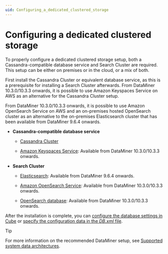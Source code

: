 ```yaml
---
uid: Configuring_a_dedicated_clustered_storage
---
```


# Configuring a dedicated clustered storage

To properly configure a dedicated clustered storage setup, both a Cassandra-compatible database service and Search Cluster are required. This setup can be either on premises or in the cloud, or a mix of both.

First install the Cassandra Cluster or equivalent database service, as this is a prerequisite for installing a Search Cluster afterwards. From DataMiner 10.3.0/10.3.3 onwards, it is possible to use Amazon Keyspaces Service on AWS as an alternative for the Cassandra Cluster setup.

From DataMiner 10.3.0/10.3.3 onwards, it is possible to use Amazon OpenSearch Service on AWS and an on-premises hosted OpenSearch cluster as an alternative to the on-premises Elasticsearch cluster that has been available from DataMiner 9.6.4 onwards.

- **Cassandra-compatible database service**

  - [Cassandra Cluster](xref:Cassandra_database)

  - [Amazon Keyspaces Service](xref:Amazon_Keyspaces_Service): Available from DataMiner 10.3.0/10.3.3 onwards.

- **Search Cluster**

  - [Elasticsearch](xref:Elasticsearch_database): Available from DataMiner 9.6.4 onwards.

  - [Amazon OpenSearch Service](xref:Amazon_OpenSearch_Service): Available from DataMiner 10.3.0/10.3.3 onwards.

  - [OpenSearch database](xref:Deploying_OpenSearch_database): Available from DataMiner 10.3.0/10.3.3 onwards.

After the installation is complete, you can [configure the database settings in Cube](xref:Configuring_the_database_settings_in_Cube) or [specify the configuration data in the *DB.xml* file](xref:DB_xml).

> [!TIP]
> For more information on the recommended DataMiner setup, see [Supported system data architectures](xref:Supported_system_data_storage_architectures).